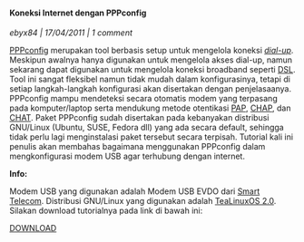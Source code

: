 #### Koneksi Internet dengan PPPconfig
_ebyx84 | 17/04/2011 | 1 comment_

[PPPconfig](http://en.wikipedia.org/wiki/Pppconfig) merupakan tool berbasis setup untuk mengelola koneksi _[dial-up](http://en.wikipedia.org/wiki/Dial_up)_. Meskipun awalnya hanya digunakan untuk mengelola akses dial-up, namun sekarang dapat digunakan untuk mengelola koneksi broadband seperti [DSL](http://en.wikipedia.org/wiki/DSL). Tool ini sangat fleksibel namun tidak mudah dalam konfigurasinya, tetapi di setiap langkah-langkah konfigurasi akan disertakan dengan penjelasaanya. PPPconfig mampu mendeteksi secara otomatis modem yang terpasang pada komputer/laptop serta mendukung metode otentikasi [PAP](http://en.wikipedia.org/wiki/Password_Authentication_Protocol), [CHAP](http://en.wikipedia.org/wiki/Challenge-handshake_authentication_protocol), dan [CHAT](http://en.wikipedia.org/wiki/Chat_(ppp)). Paket PPPconfig sudah disertakan pada kebanyakan distribusi GNU/Linux (Ubuntu, SUSE, Fedora dll) yang ada secara default, sehingga tidak perlu lagi menginstalasi paket tersebut secara terpisah.
Tutorial kali ini penulis akan membahas bagaimana menggunakan PPPconfig dalam mengkonfigurasi modem USB agar terhubung dengan internet.

**Info:**

Modem USB yang digunakan adalah Modem USB EVDO dari [Smart Telecom](http://www.smart-telecom.co.id/). Distribusi GNU/Linux yang digunakan adalah [TeaLinuxOS 2.0](http://tealinuxos.doscom.org/).
Silakan download tutorialnya pada link di bawah ini:

[DOWNLOAD](http://www.ziddu.com/download/13786966/pppconfig.pdf.html)